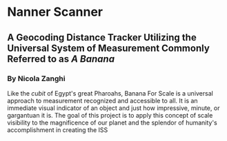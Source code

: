 # Nanner Scanner
## A Geocoding Distance Tracker Utilizing the Universal System of Measurement Commonly Referred to as *A Banana*
### By Nicola Zanghi


Like the *cubit* of Egypt's great Pharoahs, Banana For Scale is a universal approach to measurement recognized and accessible to all. It is an immediate visual indicator of an object and just how impressive, minute, or gargantuan it is. The goal of this project is to apply this concept of scale visibility to the magnificence of our planet and the splendor of humanity's accomplishment in creating the ISS